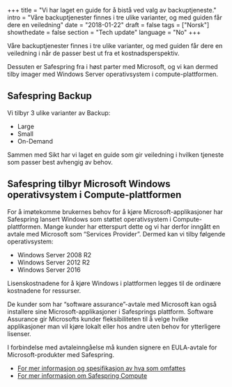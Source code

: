+++
title = "Vi har laget en guide for å bistå ved valg av backuptjeneste."
intro = "Våre backuptjenester finnes i tre ulike varianter, og med guiden får dere en veiledning"
date = "2018-01-22"
draft = false
tags = ["Norsk"]
showthedate = false
section = "Tech update"
language = "No"
+++

Våre backuptjenester finnes i tre ulike varianter, og med guiden får dere en veiledning i når de passer best ut fra et kostnadsperspektiv.

Dessuten er Safespring fra i høst parter med Microsoft,
og vi kan dermed tilby imager med Windows Server operativsystem i
compute-plattformen.


## Safespring Backup

Vi tilbyr 3 ulike varianter av Backup:

* Large
* Small
* On-Demand

Sammen med Sikt har vi laget en guide som gir veiledning i hvilken tjeneste som passer best avhengig av behov.

## Safespring tilbyr Microsoft Windows operativsystem i Compute-plattformen

For å imøtekomme brukernes behov for å kjøre Microsoft-applikasjoner har Safespring lansert Windows som støttet operativsystem i Compute-plattformen.
Mange kunder har etterspurt dette og vi har derfor inngått en avtale med Microsoft som “Services Provider”. Dermed kan vi tilby følgende operativsystem:

* Windows Server 2008 R2
* Windows Server 2012 R2
* Windows Server 2016

Lisenskostnadene for å kjøre Windows i plattformen legges til de ordinære kostnadene for ressurser.

De kunder som har “software assurance”-avtale med Microsoft kan også installere sine Microsoft-applikasjoner i Safesprings plattform. Software Assurance gir Microsofts kunder fleksibiliteten til å velge hvilke applikasjoner man vil kjøre lokalt eller hos andre uten behov for ytterligere lisenser.

I forbindelse med avtaleinngåelse må kunden signere en EULA-avtale for Microsoft-produkter med Safespring.

- [For mer informasjon og spesifikasjon av hva som omfattes](http://www.microsoft.com/licensing/software-assurance/license-mobility.aspx)
- [For mer informasjon om Safespring Compute](https://www.uninett.no/bruk-av-safespring-rammeavtale
)
